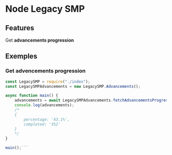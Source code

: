 # Node Legacy SMP

## Features

Get **advancements progression**

## Exemples

### Get advencements progression

```js
const LegacySMP = require("./index");
const LegacySMPAdvancements = new LegacySMP.Advancements();

async function main() {
    advancements = await LegacySMPAdvancements.fetchAdvancementsProgression(); // Fetch advancements progression
    console.log(advancements);
    /*
    {
        percentage: '43.1%',
        completed: '352'
    }
    */
}

main();```